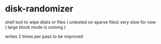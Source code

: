 # disk-randomizer

shell tool to wipe disks or files ( untested on sparse files)
very slow for now ( large block mode is coming )

writes 2 times per pass
to be improved
